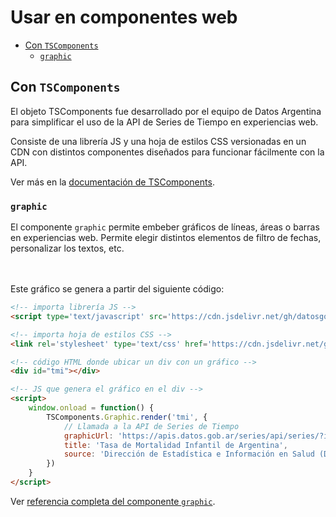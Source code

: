 # Usar en componentes web

<!-- START doctoc generated TOC please keep comment here to allow auto update -->
<!-- DON'T EDIT THIS SECTION, INSTEAD RE-RUN doctoc TO UPDATE -->
 

- [Con `TSComponents`](#con-tscomponents)
    - [`graphic`](#graphic)

<!-- END doctoc generated TOC please keep comment here to allow auto update -->

## Con `TSComponents`

El objeto TSComponents fue desarrollado por el equipo de Datos Argentina para simplificar el uso de la API de Series de Tiempo en experiencias web.

Consiste de una librería JS y una hoja de estilos CSS versionadas en un CDN con distintos componentes diseñados para funcionar fácilmente con la API.

Ver más en la [documentación de TSComponents](https://datosgobar.github.io/series-tiempo-ar-explorer/reference/ts-components/).

### `graphic`

El componente `graphic` permite embeber gráficos de líneas, áreas o barras en experiencias web. Permite elegir distintos elementos de filtro de fechas, personalizar los textos, etc.

<script type='text/javascript' src='https://cdn.jsdelivr.net/gh/datosgobar/series-tiempo-ar-explorer@ts_components_1.18.2/dist/js/components.js'></script>
<link rel='stylesheet' type='text/css' href='https://cdn.jsdelivr.net/gh/datosgobar/series-tiempo-ar-explorer@ts_components_1.18.2/dist/css/components.css'/>

<div id="tmi"></div>

<script>
    window.onload = function() {
        TSComponents.Graphic.render('tmi', {
            graphicUrl: 'https://apis.datos.gob.ar/series/api/series/?ids=tmi_arg',
            title: 'Tasa de Mortalidad Infantil de Argentina',
            source: 'Dirección de Estadística e Información en Salud (DEIS). Secretaría de Gobierno de Salud'
        })
    }
</script>

<br>
<br>
Este gráfico se genera a partir del siguiente código:
<br>

```html
<!-- importa librería JS -->
<script type='text/javascript' src='https://cdn.jsdelivr.net/gh/datosgobar/series-tiempo-ar-explorer@ts_components_1.18.2/dist/js/components.js'></script>

<!-- importa hoja de estilos CSS -->
<link rel='stylesheet' type='text/css' href='https://cdn.jsdelivr.net/gh/datosgobar/series-tiempo-ar-explorer@ts_components_1.18.2/dist/css/components.css'/>

<!-- código HTML donde ubicar un div con un gráfico -->
<div id="tmi"></div>

<!-- JS que genera el gráfico en el div -->
<script>
    window.onload = function() {
        TSComponents.Graphic.render('tmi', {
            // Llamada a la API de Series de Tiempo
            graphicUrl: 'https://apis.datos.gob.ar/series/api/series/?ids=tmi_arg',
            title: 'Tasa de Mortalidad Infantil de Argentina',
            source: 'Dirección de Estadística e Información en Salud (DEIS). Secretaría de Gobierno de Salud'
        })
    }
</script>
```

Ver [referencia completa del componente `graphic`](https://datosgobar.github.io/series-tiempo-ar-explorer/reference/ts-components/graphic/).
